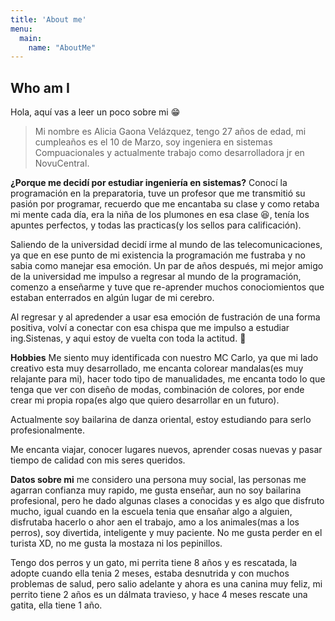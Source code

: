 ```yaml
---
title: 'About me'
menu:
  main:
    name: "AboutMe"
---
```


## Who am I

Hola, aquí vas a leer un poco sobre mi 😁

> Mi nombre es Alicia Gaona Velázquez, tengo 27 años de edad,
> mi cumpleaños es el 10 de Marzo, soy ingeniera en sistemas Compuacionales
> y actualmente trabajo como desarrolladora jr en NovuCentral.

**¿Porque me decidí por estudiar ingeniería en sistemas?** Conocí la programación en la preparatoria,
tuve un profesor que me transmitió su pasión por programar, recuerdo que me encantaba su clase y como retaba mi 
mente cada día, era la niña de los plumones en esa clase 😆, tenía los apuntes perfectos, y todas las practicas(y los sellos para calificación). 

Saliendo de la universidad decidí irme al mundo de las telecomunicaciones, ya que en ese punto de mi existencia la programación me fustraba y
no sabia como manejar esa emoción. Un par de años después, mi mejor amigo de la universidad me impulso a regresar al mundo de la programación, 
comenzo a enseñarme y tuve que re-aprender muchos conociomientos que estaban enterrados en algún lugar de mi cerebro.

Al regresar y al apredender a usar esa emoción de fustración de una forma positiva, volví a conectar con esa chispa que me impulso a estudiar ing.Sistenas, y aqui estoy de vuelta con toda la actitud. 💙

**Hobbies** Me siento muy identificada con nuestro MC Carlo, ya que mi lado creativo esta muy desarrollado, me encanta colorear mandalas(es muy relajante para mi), 
hacer todo tipo de manualidades, me encanta todo lo que tenga que ver con diseño de modas, combinación de colores, por ende crear mi propia ropa(es algo que quiero desarrollar en un futuro).

Actualmente soy bailarina de danza oriental, estoy estudiando para serlo profesionalmente.

Me encanta viajar, conocer lugares nuevos, aprender cosas nuevas y pasar tiempo de calidad con mis seres queridos.

**Datos sobre mi** me considero una persona muy social, las personas me agarran confianza muy rapido, me gusta enseñar, aun no soy bailarina profesional, pero he dado algunas clases a conocidas y es algo que disfruto mucho, igual cuando en la escuela tenia que ensañar algo a alguien, disfrutaba hacerlo o ahor aen el trabajo, amo a los animales(mas a los perros), soy divertida, inteligente y muy paciente. No me gusta perder en el turista XD, no me gusta la mostaza ni los pepinillos.

Tengo dos perros y un gato, mi perrita tiene 8 años y es rescatada, la adopte cuando ella tenia 2 meses, estaba desnutrida y con muchos problemas de salud, pero salio adelante y ahora es una canina muy feliz, mi perrito tiene 2 años es un dálmata travieso, y hace 4 meses rescate una gatita, ella tiene 1 año.




